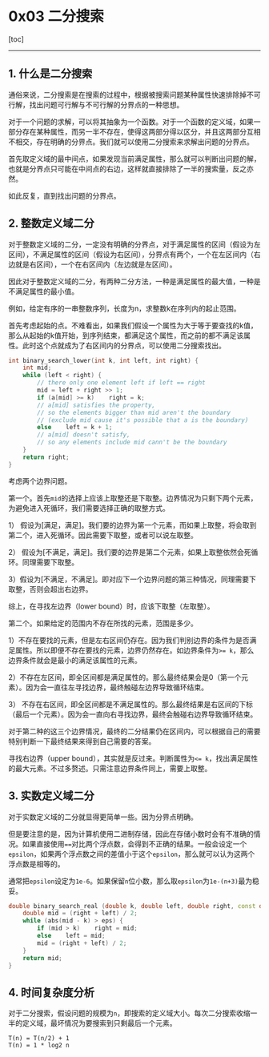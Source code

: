 # 0x03 二分搜索

[toc]

---

## 1. 什么是二分搜索

通俗来说，二分搜索是在搜索的过程中，根据被搜索问题某种属性快速排除掉不可行解，找出问题可行解与不可行解的分界点的一种思想。

对于一个问题的求解，可以将其抽象为一个函数。对于一个函数的定义域，如果一部分存在某种属性，而另一半不存在，使得这两部分得以区分，并且这两部分互相不相交，存在明确的分界点。我们就可以使用二分搜索来求解出问题的分界点。

首先取定义域的最中间点，如果发现当前满足属性，那么就可以判断出问题的解，也就是分界点只可能在中间点的右边，这样就直接排除了一半的搜索量，反之亦然。

如此反复，直到找出问题的分界点。

## 2. 整数定义域二分

对于整数定义域的二分，一定没有明确的分界点，对于满足属性的区间（假设为左区间），不满足属性的区间（假设为右区间），分界点有两个，一个在左区间内（右边就是右区间），一个在右区间内（左边就是左区间）。

因此对于整数定义域的二分，有两种二分方法，一种是满足属性的最大值，一种是不满足属性的最小值。

例如，给定有序的一串整数序列，长度为n，求整数k在序列内的起止范围。

首先考虑起始的点。不难看出，如果我们假设一个属性为大于等于要查找的k值，那么从起始的k值开始，到序列结束，都满足这个属性，而之前的都不满足该属性。此时这个点就成为了右区间内的分界点，可以使用二分搜索找出。

```cpp
int binary_search_lower(int k, int left, int right) {
    int mid;
    while (left < right) {
        // there only one element left if left == right
        mid = left + right >> 1;
        if (a[mid] >= k)	right = k;
        // a[mid] satisfies the property, 
        // so the elements bigger than mid aren't the boundary
        // (exclude mid cause it's possible that a is the boundary)
        else	left = k + 1;
        // a[mid] doesn't satisfy, 
        // so any elements include mid cann't be the boundary
    }
    return right;
}
```

考虑两个边界问题。

第一个。首先`mid`的选择上应该上取整还是下取整。边界情况为只剩下两个元素，为避免进入死循环，我们需要选择正确的取整方式。

1） 假设为[满足，满足]。我们要的边界为第一个元素，而如果上取整，将会取到第二个，进入死循环。因此需要下取整，或者可以说左取整。

2） 假设为[不满足，满足]。我们要的边界是第二个元素，如果上取整依然会死循环。同理需要下取整。

3）假设为[不满足，不满足]。即对应下一个边界问题的第三种情况，同理需要下取整，否则会超出右边界。

综上，在寻找左边界（lower bound）时，应该下取整（左取整）。

第二个。如果给定的范围内不存在所找的元素，范围是多少。

1）不存在要找的元素，但是左右区间仍存在。因为我们判别边界的条件为是否满足属性。所以即便不存在要找的元素，边界仍然存在。如边界条件为`>= k`，那么边界条件就会是最小的满足该属性的元素。

2）不存在左区间，即全区间都是满足属性的。那么最终结果会是0（第一个元素）。因为会一直往左寻找边界，最终触碰左边界导致循环结束。

3） 不存在右区间，即全区间都是不满足属性的。那么最终结果是右区间的下标（最后一个元素）。因为会一直向右寻找边界，最终会触碰右边界导致循环结束。

对于第二种的这三个边界情况，最终的二分结果仍在区间内，可以根据自己的需要特别判断一下最终结果来得到自己需要的答案。



寻找右边界（upper bound），其实就是反过来。判断属性为`<= k`，找出满足属性的最大元素。不过多赘述。只需注意边界条件同上，需要上取整。

## 3. 实数定义域二分

对于实数定义域的二分就显得更简单一些。因为分界点明确。

但是要注意的是，因为计算机使用二进制存储，因此在存储小数时会有不准确的情况。如果直接使用`==`对比两个浮点数，会得到不正确的结果。一般会设定一个`epsilon`，如果两个浮点数之间的差值小于这个`epsilon`，那么就可以认为这两个浮点数是相等的。

通常把`epsilon`设定为`1e-6`。如果保留`n`位小数，那么取`epsilon`为`1e-(n+3)`最为稳妥。

```cpp
double binary_search_real (double k, double left, double right, const double eps) {
    double mid = (right + left) / 2;
    while (abs(mid - k) > eps) {
        if (mid > k)	right = mid;
        else	left = mid;
        mid = (right + left) / 2;
    }
    return mid;
}
```

## 4. 时间复杂度分析

对于二分搜索，假设问题的规模为`n`，即搜索的定义域大小。每次二分搜索收缩一半的定义域，最坏情况为要搜索到只剩最后一个元素。

```
T(n) = T(n/2) + 1
T(n) = 1 * log2 n
```

